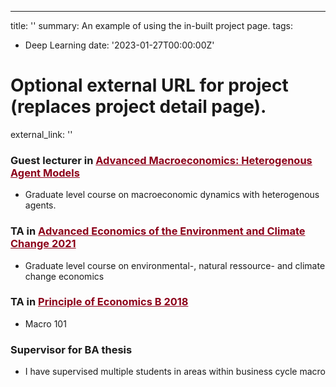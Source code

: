 ---
title: ''
summary: An example of using the in-built project page.
tags:
  - Deep Learning
date: '2023-01-27T00:00:00Z'

# Optional external URL for project (replaces project detail page).
external_link: ''

### Guest lecturer in <a href="https://kurser.ku.dk/course/a%C3%98kk08426u/2022-2023" style="color: #8C001A; text-decoration: underline;">Advanced Macroeconomics: Heterogenous Agent Models</a>
* Graduate level course on macroeconomic dynamics with heterogenous agents.

### TA in <a href="https://kurser.ku.dk/course/a%C3%98kk08402u/" style="color: #8C001A; text-decoration: underline;">Advanced Economics of the Environment and Climate Change 2021</a>
* Graduate level course on environmental-, natural ressource- and climate change economics

### TA in <a href="https://kurser.ku.dk/course/a%c3%98kb08002u/2021-2022" style="color: #8C001A; text-decoration: underline;">Principle of Economics B 2018</a>
* Macro 101 

### Supervisor for BA thesis
* I have supervised multiple students in areas within business cycle macro   

  

